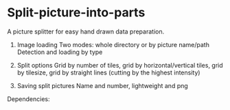 # Split-picture-into-parts
A picture splitter for easy hand drawn data preparation. 

1. Image loading
Two modes: whole directory or by picture name/path
Detection and loading by type

2. Split options
Grid by number of tiles, grid by horizontal/vertical tiles, grid by tilesize, grid by straight lines (cutting by the highest intensity)

3. Saving split pictures
Name and number, lightweight and png

Dependencies:
